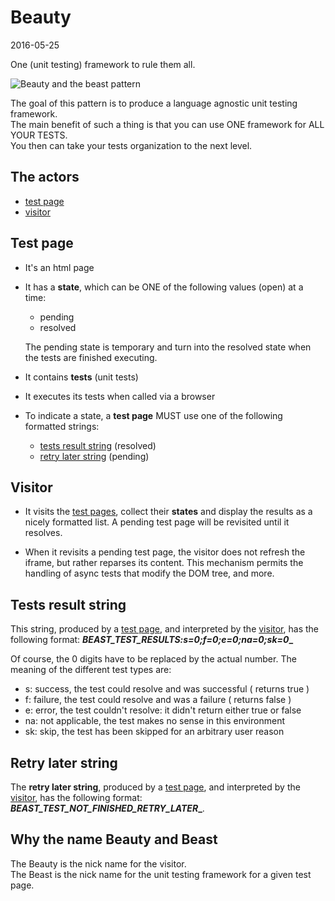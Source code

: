 Beauty
============
2016-05-25


One (unit testing) framework to rule them all.

![Beauty and the beast pattern](http://s19.postimg.org/i3xqkk86b/bnb_pattern.jpg)


The goal of this pattern is to produce a language agnostic unit testing framework.<br>
The main benefit of such a thing is that you can use ONE framework for ALL YOUR TESTS.<br>
You then can take your tests organization to the next level.





The actors
---------------------

- [test page](https://github.com/lingtalfi/Dreamer/blob/master/UnitTesting/BeautyNBeast/pattern.beautyNBeast.eng.md#test-page)
- [visitor](https://github.com/lingtalfi/Dreamer/blob/master/UnitTesting/BeautyNBeast/pattern.beautyNBeast.eng.md#visitor)



Test page
-------------

- It's an html page
- It has a **state**, which can be ONE of the following values (open) at a time:

    - pending
    - resolved
    
    The pending state is temporary and turn into the resolved state when the tests 
    are finished executing.
- It contains **tests** (unit tests)
- It executes its tests when called via a browser
- To indicate a state, a **test page** MUST use one of the following formatted strings:
        
    - [tests result string](https://github.com/lingtalfi/Dreamer/blob/master/UnitTesting/BeautyNBeast/pattern.beautyNBeast.eng.md#tests-result-string) (resolved)
    - [retry later string](https://github.com/lingtalfi/Dreamer/blob/master/UnitTesting/BeautyNBeast/pattern.beautyNBeast.eng.md#retry-later-string) (pending)



Visitor
------------

- It visits the [test pages](https://github.com/lingtalfi/Dreamer/blob/master/UnitTesting/BeautyNBeast/pattern.beautyNBeast.eng.md#test-page),
    collect their **states** and display the results as a nicely formatted list.
    A pending test page will be revisited until it resolves.
    
- When it revisits a pending test page, the visitor does not refresh the iframe, but rather reparses
    its content. 
    This mechanism permits the handling of async tests that modify the DOM tree, and more.
        
        
        
Tests result string
-------------------------

This string, produced by a [test page](https://github.com/lingtalfi/Dreamer/blob/master/UnitTesting/BeautyNBeast/pattern.beautyNBeast.eng.md#test-page), and interpreted 
by the [visitor](https://github.com/lingtalfi/Dreamer/blob/master/UnitTesting/BeautyNBeast/pattern.beautyNBeast.eng.md#visitor), 
has the following format: **_BEAST_TEST_RESULTS:s=0;f=0;e=0;na=0;sk=0__**
        
Of course, the 0 digits have to be replaced by the actual number.
The meaning of the different test types are:
                
- s: success, the test could resolve and was successful ( returns true )
- f: failure, the test could resolve and was a failure ( returns false )
- e: error, the test couldn't resolve: it didn't return either true or false 
- na: not applicable, the test makes no sense in this environment
- sk: skip, the test has been skipped for an arbitrary user reason
        
        
Retry later string
-------------------------

The **retry later string**, produced by a [test page](https://github.com/lingtalfi/Dreamer/blob/master/UnitTesting/BeautyNBeast/pattern.beautyNBeast.eng.md#test-page), and interpreted 
by the [visitor](https://github.com/lingtalfi/Dreamer/blob/master/UnitTesting/BeautyNBeast/pattern.beautyNBeast.eng.md#visitor), 
has the following format: **_BEAST_TEST_NOT_FINISHED_RETRY_LATER__**.
        
        


Why the name Beauty and Beast
--------------------

The Beauty is the nick name for the visitor.<br>
The Beast is the nick name for the unit testing framework for a given test page.


        